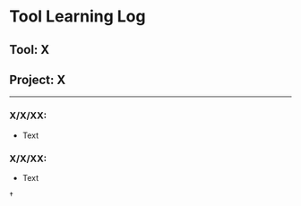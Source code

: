 # Tool Learning Log

## Tool: **X**

## Project: **X**

---

### X/X/XX:
* Text

### X/X/XX:
* Text


<!--
* Links you used today (websites, videos, etc)
* Things you tried, progress you made, etc
* Challenges, a-ha moments, etc
* Questions you still have
* What you're going to try next
-->
†
